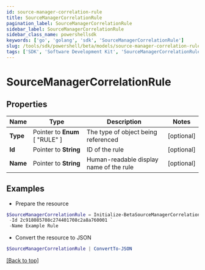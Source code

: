 ```yaml
---
id: source-manager-correlation-rule
title: SourceManagerCorrelationRule
pagination_label: SourceManagerCorrelationRule
sidebar_label: SourceManagerCorrelationRule
sidebar_class_name: powershellsdk
keywords: ['go', 'golang', 'sdk', 'SourceManagerCorrelationRule'] 
slug: /tools/sdk/powershell/beta/models/source-manager-correlation-rule
tags: ['SDK', 'Software Development Kit', 'SourceManagerCorrelationRule']
---
```



# SourceManagerCorrelationRule

## Properties

Name | Type | Description | Notes
------------ | ------------- | ------------- | -------------
**Type** |  Pointer to  **Enum** [  "RULE" ] | The type of object being referenced | [optional] 
**Id** |  Pointer to **String** | ID of the rule | [optional] 
**Name** |  Pointer to **String** | Human-readable display name of the rule | [optional] 

## Examples

- Prepare the resource
```powershell
$SourceManagerCorrelationRule = Initialize-BetaSourceManagerCorrelationRule  -Type RULE `
 -Id 2c918085708c274401708c2a8a760001 `
 -Name Example Rule
```

- Convert the resource to JSON
```powershell
$SourceManagerCorrelationRule | ConvertTo-JSON
```


[[Back to top]](#) 

